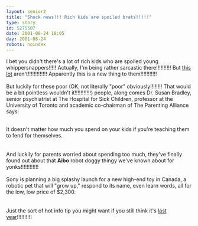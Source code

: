 ```yaml
---
layout: senior2
title: "Shock news!!! Rich kids are spoiled brats!!!!!"
type: story
id: 5275507
date: 2001-08-24 18:05
day: 2001-08-24
robots: noindex
---
```

I bet you didn't there's a lot of rich kids who are spoiled young whippersnappers!!!!! Actually, I'm being rather sarcastic there!!!!!!!!!! But <a href="http://www.nationalpost.com/scripts/printer/printer.asp?f=/stories/20010818/653472.html">this lot</a> aren't!!!!!!!!!!!!! Apparently this is a new thing to them!!!!!!!!!!!<br/> <br/>But luckily for these poor (OK, not literally "poor" obviously!!!!!!!! That would be a bit pointless wouldn't it!!!!!!!!!!!) people, along comes Dr. Susan Bradley, senior psychiatrist at The Hospital for Sick Children, professor at the University of Toronto and academic co-chairman of The Parenting Alliance says: <br/> <br/><div class="quote">It doesn't matter how much you spend on your kids if you're teaching them to fend for themselves.</div> <br/> <br/>And luckily for parents worried about spending too much, they've finally found out about that <b>Aibo</b> robot doggy thingy we've known about for yonks!!!!!!!!!!!!<br/> <br/><div class="quote">Sony is planning a big splashy launch for a new high-end toy in Canada, a robotic pet that will "grow up," respond to its name, even learn words, all for the low, low price of $2,300.</div> <br/> <br/>Just the sort of hot info tip you might want if you still think it's <a href="http://www.bbc.co.uk/watchdog/reports/misc/vfmrdogs.shtml">last year</a>!!!!!!!!!!
